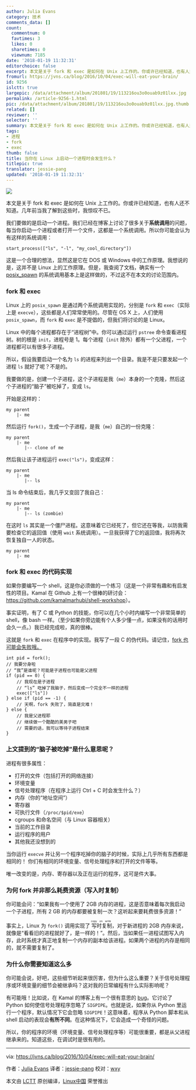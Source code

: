 ```yaml
---
author: Julia Evans
category: 技术
comments_data: []
count:
  commentnum: 0
  favtimes: 3
  likes: 0
  sharetimes: 0
  viewnum: 7185
date: '2018-01-19 11:32:31'
editorchoice: false
excerpt: 本文是关于 fork 和 exec 是如何在 Unix 上工作的。你或许已经知道，也有人还不知道。几年前当我了解到这些时，我惊叹不已。
fromurl: https://jvns.ca/blog/2016/10/04/exec-will-eat-your-brain/
id: 9256
islctt: true
largepic: /data/attachment/album/201801/19/113216ou3o0ouab9z01lxx.jpg
permalink: /article-9256-1.html
pic: /data/attachment/album/201801/19/113216ou3o0ouab9z01lxx.jpg.thumb.jpg
related: []
reviewer: ''
selector: ''
summary: 本文是关于 fork 和 exec 是如何在 Unix 上工作的。你或许已经知道，也有人还不知道。几年前当我了解到这些时，我惊叹不已。
tags:
- 进程
- fork
- exec
thumb: false
title: 当你在 Linux 上启动一个进程时会发生什么？
titlepic: true
translator: jessie-pang
updated: '2018-01-19 11:32:31'
---
```


![](/data/attachment/album/201801/19/113216ou3o0ouab9z01lxx.jpg)


本文是关于 fork 和 exec 是如何在 Unix 上工作的。你或许已经知道，也有人还不知道。几年前当我了解到这些时，我惊叹不已。


我们要做的是启动一个进程。我们已经在博客上讨论了很多关于**系统调用**的问题，每当你启动一个进程或者打开一个文件，这都是一个系统调用。所以你可能会认为有这样的系统调用：



```
start_process(["ls", "-l", "my_cool_directory"])

```

这是一个合理的想法，显然这是它在 DOS 或 Windows 中的工作原理。我想说的是，这并不是 Linux 上的工作原理。但是，我查阅了文档，确实有一个 [posix\_spawn](http://man7.org/linux/man-pages/man3/posix_spawn.3.html) 的系统调用基本上是这样做的，不过这不在本文的讨论范围内。


### fork 和 exec


Linux 上的 `posix_spawn` 是通过两个系统调用实现的，分别是 `fork` 和 `exec`（实际上是 `execve`），这些都是人们常常使用的。尽管在 OS X 上，人们使用 `posix_spawn`，而 `fork` 和 `exec` 是不提倡的，但我们将讨论的是 Linux。


Linux 中的每个进程都存在于“进程树”中。你可以通过运行 `pstree` 命令查看进程树。树的根是 `init`，进程号是 1。每个进程（`init` 除外）都有一个父进程，一个进程都可以有很多子进程。


所以，假设我要启动一个名为 `ls` 的进程来列出一个目录。我是不是只要发起一个进程 `ls` 就好了呢？不是的。


我要做的是，创建一个子进程，这个子进程是我（`me`）本身的一个克隆，然后这个子进程的“脑子”被吃掉了，变成 `ls`。


开始是这样的：



```
my parent
    |- me

```

然后运行 `fork()`，生成一个子进程，是我（`me`）自己的一份克隆：



```
my parent
    |- me
       |-- clone of me

```

然后我让该子进程运行 `exec("ls")`，变成这样：



```
my parent
    |- me
       |-- ls

```

当 ls 命令结束后，我几乎又变回了我自己：



```
my parent
    |- me
       |-- ls (zombie)

```

在这时 `ls` 其实是一个僵尸进程。这意味着它已经死了，但它还在等我，以防我需要检查它的返回值（使用 `wait` 系统调用）。一旦我获得了它的返回值，我将再次恢复独自一人的状态。



```
my parent
    |- me

```

### fork 和 exec 的代码实现


如果你要编写一个 shell，这是你必须做的一个练习（这是一个非常有趣和有启发性的项目。Kamal 在 Github 上有一个很棒的研讨会：<https://github.com/kamalmarhubi/shell-workshop>）。


事实证明，有了 C 或 Python 的技能，你可以在几个小时内编写一个非常简单的 shell，像 bash 一样。（至少如果你旁边能有个人多少懂一点，如果没有的话用时会久一点。）我已经完成啦，真的很棒。


这就是 `fork` 和 `exec` 在程序中的实现。我写了一段 C 的伪代码。请记住，[fork 也可能会失败哦。](https://rachelbythebay.com/w/2014/08/19/fork/)



```
int pid = fork();
// 我要分身啦
// “我”是谁呢？可能是子进程也可能是父进程
if (pid == 0) {
    // 我现在是子进程
    // “ls” 吃掉了我脑子，然后变成一个完全不一样的进程
    exec(["ls"])
} else if (pid == -1) {
    // 天啊，fork 失败了，简直是灾难！
} else {
    // 我是父进程耶
    // 继续做一个酷酷的美男子吧
    // 需要的话，我可以等待子进程结束
}

```

### 上文提到的“脑子被吃掉”是什么意思呢？


进程有很多属性：


* 打开的文件（包括打开的网络连接）
* 环境变量
* 信号处理程序（在程序上运行 Ctrl + C 时会发生什么？）
* 内存（你的“地址空间”）
* 寄存器
* 可执行文件（`/proc/$pid/exe`）
* cgroups 和命名空间（与 Linux 容器相关）
* 当前的工作目录
* 运行程序的用户
* 其他我还没想到的


当你运行 `execve` 并让另一个程序吃掉你的脑子的时候，实际上几乎所有东西都是相同的！ 你们有相同的环境变量、信号处理程序和打开的文件等等。


唯一改变的是，内存、寄存器以及正在运行的程序，这可是件大事。


### 为何 fork 并非那么耗费资源（写入时复制）


你可能会问：“如果我有一个使用了 2GB 内存的进程，这是否意味着每次我启动一个子进程，所有 2 GB 的内存都要被复制一次？这听起来要耗费很多资源！”


事实上，Linux 为 `fork()` 调用实现了<ruby> 写时复制 <rt>  copy on write </rt></ruby>，对于新进程的 2GB 内存来说，就像是“看看旧的进程就好了，是一样的！”。然后，当如果任一进程试图写入内存，此时系统才真正地复制一个内存的副本给该进程。如果两个进程的内存是相同的，就不需要复制了。


### 为什么你需要知道这么多


你可能会说，好吧，这些细节听起来很厉害，但为什么这么重要？关于信号处理程序或环境变量的细节会被继承吗？这对我的日常编程有什么实际影响呢？


有可能哦！比如说，在 Kamal 的博客上有一个很有意思的 [bug](http://kamalmarhubi.com/blog/2015/06/30/my-favourite-bug-so-far-at-the-recurse-center/)。它讨论了 Python 如何使信号处理程序忽略了 `SIGPIPE`。也就是说，如果你从 Python 里运行一个程序，默认情况下它会忽略 `SIGPIPE`！这意味着，程序从 Python 脚本和从 shell 启动的表现会**有所不同**。在这种情况下，它会造成一个奇怪的问题。


所以，你的程序的环境（环境变量、信号处理程序等）可能很重要，都是从父进程继承来的。知道这些，在调试时是很有用的。




---


via: <https://jvns.ca/blog/2016/10/04/exec-will-eat-your-brain/>


作者：[Julia Evans](https://jvns.ca) 译者：[jessie-pang](https://github.com/jessie-pang) 校对：[wxy](https://github.com/wxy)


本文由 [LCTT](https://github.com/LCTT/TranslateProject) 原创编译，[Linux中国](https://linux.cn/) 荣誉推出